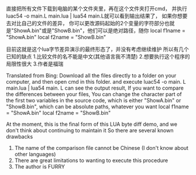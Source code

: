 直接把所有文件下载到电脑的某个文件夹里，再在这个文件夹打开cmd，
并执行luac54 -o main.L main.lua | lua54 main.L就可以看到输出结果了，
如果你想要去对比自己的文件的差异，
你可以更改源码起始的2个变量的字符部分也就是"ShowA.bin"或是"ShowB.bin"，他们可以是绝对路径，随你
local f1name = "ShowA.bin"
local f2name = "ShowB.bin"

目前这就是这个lua字节差异演示的最终形态了，并没有考虑继续维护
所以有几个已知的缺点
1.比较文件的名不能是中文(其他语言我不清楚)
2.想要执行这个程序的局限性很大
3.作者是福瑞

Translated from Bing:
Download all the files directly to a folder on your computer, and then open cmd in this folder.
and execute luac54 -o main. L main.lua | lua54 main. L can see the output result,
If you want to compare the differences between your files,
You can change the character part of the first two variables in the source code, which is either "ShowA.bin" or "ShowB.bin", which can be absolute paths, whatever you want
local f1name = "ShowA.bin"
local f2name = "ShowB.bin"

At the moment, this is the final form of this LUA byte diff demo, and we don't think about continuing to maintain it
So there are several known drawbacks
1. The name of the comparison file cannot be Chinese (I don't know about other languages)
2. There are great limitations to wanting to execute this procedure
3. The author is FURRY
